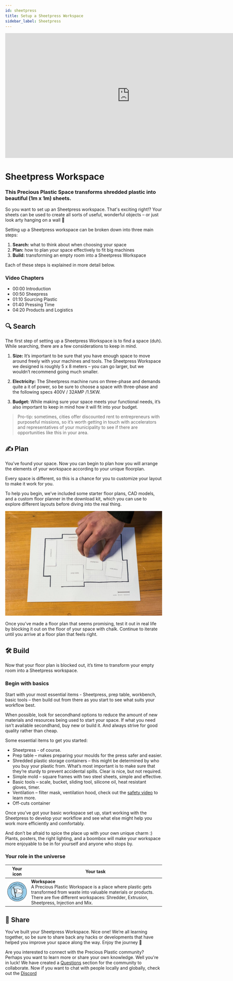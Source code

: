 ```yaml
---
id: sheetpress
title: Setup a Sheetpress Workspace
sidebar_label: Sheetpress
---
```

<div class="videocontainer">
  <iframe width="800" height="400" src="https://www.youtube.com/embed/TNG2f_hKc_A" frameborder="0" allow="accelerometer; autoplay; encrypted-media; gyroscope; picture-in-picture" allowfullscreen></iframe>
</div>

<style>
:root {
  --highlight: #37b4a3;
  --hover: #37b4a3;
}
</style>

# Sheetpress Workspace

<div class="videoChapters">
<div class="videoChaptersMain">

###  This Precious Plastic Space transforms shredded plastic into beautiful (1m x 1m) sheets.

So you want to set up an Sheetpress workspace. That's exciting right!? Your sheets can be used to create all sorts of useful, wonderful objects – or just look arty hanging on a wall 🙂

Setting up a Sheetpress workspace can be broken down into three main steps:

1. <b>Search:</b> what to think about when choosing your space
2. <b>Plan:</b> how to plan your space effectively to fit big machines
3. <b>Build:</b> transforming an empty room into a Sheetpress Workspace

Each of these steps is explained in more detail below.

</div>
<div class="videoChaptersSidebar">

### Video Chapters

- 00:00 Introduction
- 00:50 Sheepress
- 01:10 Sourcing Plastic
- 01:40 Pressing Time
- 04:20 Products and Logistics

</div>
</div>

## 🔍 Search

The first step of setting up a Sheetpress Workspace is to find a space (duh). While searching, there are a few considerations to keep in mind.

1. <b>Size:</b> It’s important to be sure that you have enough space to move around freely with your machines and tools. The Sheetpress Workspace we designed is roughly 5 x 8 meters – you can go larger, but we wouldn’t recommend going much smaller.

2. <b>Electricity:</b> The Sheetpress machine runs on three-phase and demands quite a it of power, so be sure to choose a space with three-phase and the following specs 400V / 32AMP /1.5KW.

3. <b>Budget:</b> While making sure your space meets your functional needs, it’s also important to keep in mind how it will fit into your budget.

> Pro-tip: sometimes, cities offer discounted rent to entrepreneurs with purposeful missions, so it’s worth getting in touch with accelerators and representatives of your municipality to see if there are opportunities like this in your area.


## ✍️ Plan

You’ve found your space. Now you can begin to plan how you will arrange the elements of your workspace according to your unique floorplan.

Every space is different, so this is a chance for you to customize your layout to make it work for you.

To help you begin, we’ve included some starter floor plans, CAD models, and a custom floor planner in the download kit, which you can use to explore different layouts before diving into the real thing.

![Sheetpress Workspace](assets/spaces_sheetpress.jpg)

Once you’ve made a floor plan that seems promising, test it out in real life by blocking it out on the floor of your space with chalk. Continue to iterate until you arrive at a floor plan that feels right.

## 🛠 Build

Now that your floor plan is blocked out, it’s time to transform your empty room into a Sheetpress workspace.

### Begin with basics

Start with your most essential items - Sheetpress, prep table, workbench, basic tools – then build out from there as you start to see what suits your workflow best.

When possible, look for secondhand options to reduce the amount of new materials and resources being used to start your space. If what you need isn’t available secondhand, buy new or build it. And always strive for good quality rather than cheap.

Some essential items to get you started:

- Sheetpress - of course.
- Prep table – makes preparing your moulds for the press safer and easier.
- Shredded plastic storage containers – this might be determined by who you buy your plastic from. What’s most important is to make sure that they’re sturdy to prevent accidental spills. Clear is nice, but not required.
- Simple mold – square frames with two steel sheets, simple and effective.
- Basic tools – scale, bucket, sliding tool, silicone oil, heat resistant gloves, timer.
- Ventilation – filter mask, ventilation hood, check out the <a href="https://community.preciousplastic.com/academy/plastic/safety">safety video</a> to learn more.
- Off-cuts container


Once you’ve got your basic workspace set up, start working with the Sheetpress to develop your workflow and see what else might help you work more efficiently and comfortably.

And don’t be afraid to spice the place up with your own unique charm :) Plants, posters, the right lighting, and a boombox will make your workspace more enjoyable to be in for yourself and anyone who stops by.

### Your role in the universe
| Your icon  |  Your task |
|----------|----------------------|
| <img src="../assets/universe/badge-workspace.png" width="150"/>        |  __Workspace__ <br> A Precious Plastic Workspace is a place where plastic gets transformed from waste into valuable materials or products. There are five different workspaces: Shredder, Extrusion, Sheetpress, Injection and Mix. |

## 👋 Share

You’ve built your Sheetpress Workspace. Nice one! We’re all learning together, so be sure to share back any hacks or developments that have helped you improve your space along the way. Enjoy the journey 🙂

<p class="note">Are you interested to connect with the Precious Plastic community? Perhaps you want to learn more or share your own knowledge. Well you're in luck! We have created a <a href="https://community.preciousplastic.com/questions">Questions</a> section for the community to collaborate. Now if you want to chat with people locally and globally, check out the <a href="https://discord.gg/gwkbpsWbAB">Discord</a></p>
